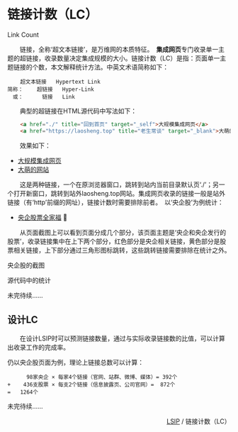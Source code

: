 链接计数（LC）
============
Link Count

　　链接，全称‘超文本链接’，是万维网的本质特征。　**集成网页**专门收录单一主题的超链接，收录数量决定集成规模的大小。链接计数（LC）是指：页面单一主题链接的个数，本文解释统计方法。中英文术语简称如下：

		超文本链接	Hypertext Link
	简称：	　　超链接	Hyper-Link
	　或：	　　　链接	Link

　　典型的超链接在HTML源代码中写法如下：
```html
	<a href="./" title="回到首页" target="_self">大规模集成网页</a>
	<a href="https://laosheng.top" title="老生常谈" target="_blank">大萌的网站</a>
```
　　效果如下：

*	<a href="./" title="回到首页" target="_self">大规模集成网页</a>
*	<a href="https://laosheng.top" title="老生常谈" target="_blank">大萌的网站</a>

　　这是两种链接，一个在原浏览器窗口，跳转到站内当前目录默认页‘./’；另一个打开新窗口，跳转到站外laosheng.top网站。集成网页收录的链接一般是站外链接（有‘http’前缀的网址），链接计数时需要排除前者。　以‘央企股’为例统计：

*	[央企股票全家福](https://Laosheng.top/fuwu/yangqi) 🧧

　　从页面截图上可以看到页面分成几个部分，该页面主题是‘央企和央企发行的股票’，收录链接集中在上下两个部分，红色部分是央企相关链接，黄色部分是股票相关链接，上下部分通过三角形图标跳转，这些跳转链接需要排除在统计之外。


央企股的截图

源代码中的统计

未完待续……


设计LC
------

　　在设计LSIP时可以预测链接数量，通过与实际收录链接数的比值，可以计算出收录工作的完成率。

仍以央企股页面为例，理论上链接总数可以计算：

		  98家央企 × 每家4个链接（官网、站群、微博、媒体）= 392个
	+	 436支股票 × 每支2个链接（信息披露页、公司官网）=  872个
	=	1264个


未完待续……



<div align="right"><a href="." title="大规模集成网页">LSIP</a> / 链接计数（LC）</div>

